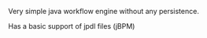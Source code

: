 Very simple java workflow engine without any persistence. 

Has a basic support of jpdl files (jBPM)
